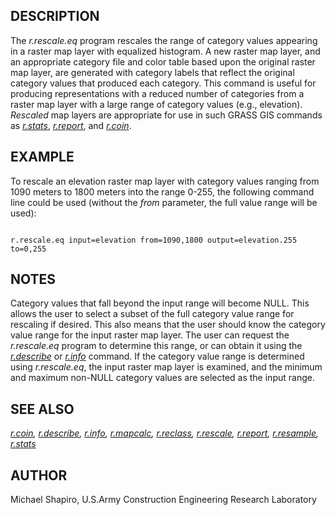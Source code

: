 
## DESCRIPTION

The *r.rescale.eq* program rescales the range of
category values appearing in a raster map layer with equalized histogram.
A new raster map layer, and an appropriate category file and
color table based upon the original raster map layer, are
generated with category labels that reflect the original
category values that produced each category. This command
is useful for producing representations with a reduced
number of categories from a raster map layer with a large
range of category values (e.g., elevation).
*Rescaled* map layers are appropriate for use in
such GRASS GIS commands as
*[r.stats](r.stats.html)*,
*[r.report](r.report.html)*, and
*[r.coin](r.coin.html)*.

## EXAMPLE

To rescale an elevation raster map layer with category
values ranging from 1090 meters to 1800 meters into the
range 0-255, the following command line could be used
(without the *from* parameter, the full value range will
be used):

```

r.rescale.eq input=elevation from=1090,1800 output=elevation.255 to=0,255

```

## NOTES

Category values that fall beyond the input range will
become NULL. This allows the user to select a subset of
the full category value range for rescaling if desired.
This also means that the user should know the category
value range for the input raster map layer. The user can
request the *r.rescale.eq* program to determine
this range, or can obtain it using the
*[r.describe](r.describe.html)* or
*[r.info](r.info.html)*
command. If the category value range is determined using
*r.rescale.eq*, the input raster map layer is examined,
and the minimum and maximum non-NULL category values are
selected as the input range.

## SEE ALSO

*[r.coin](r.coin.html),
[r.describe](r.describe.html),
[r.info](r.info.html),
[r.mapcalc](r.mapcalc.html),
[r.reclass](r.reclass.html),
[r.rescale](r.rescale.html),
[r.report](r.report.html),
[r.resample](r.resample.html),
[r.stats](r.stats.html)*

## AUTHOR

Michael Shapiro,
U.S.Army Construction Engineering Research Laboratory
